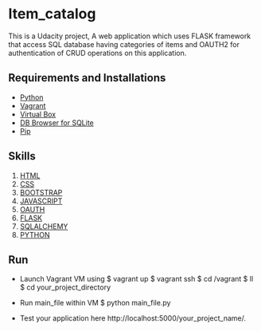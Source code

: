 # Item_catalog

This is a Udacity project, A web application which uses FLASK framework that access SQL database having categories of items and OAUTH2 for authentication of CRUD operations on this application.

## Requirements and Installations

* [Python](https://www.python.org/)
* [Vagrant](https://www.vagrantup.com/)
* [Virtual Box](https://www.virtualbox.org/)
* [DB Browser for SQLite](https://sqlitebrowser.org/)
* [Pip](https://www.w3schools.com/python/python_pip.asp)

## Skills

1. [HTML](https://www.w3schools.com/html/)
2. [CSS](https://www.w3schools.com/css/)
3. [BOOTSTRAP](https://www.w3schools.com/bootstrap/)
4. [JAVASCRIPT](https://www.w3schools.com/js/)
5. [OAUTH](https://stackoverflow.com/questions/4201431/what-exactly-is-oauth-open-authorization)
6. [FLASK](https://www.fullstackpython.com/flask.html)
7. [SQLALCHEMY](https://www.sqlalchemy.org/)
8. [PYTHON](https://www.w3schools.com/python/)

## Run

* Launch Vagrant VM using 
    $ vagrant up
    $ vagrant ssh
    $ cd /vagrant
    $ ll
    $ cd your_project_directory

* Run main_file within VM
    $ python main_file.py

* Test your application here http://localhost:5000/your_project_name/.
